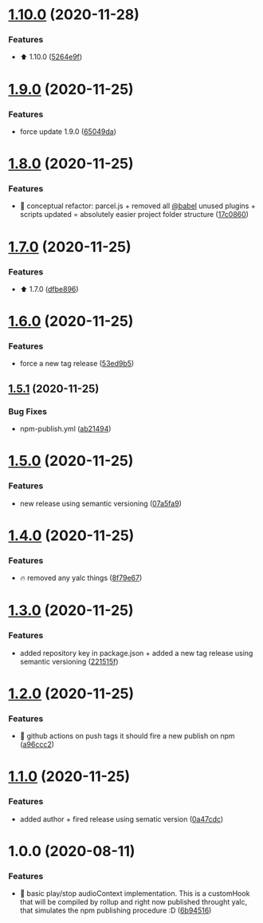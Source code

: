# [1.10.0](https://github.com/lincerossa/jvibes/compare/v1.9.0...v1.10.0) (2020-11-28)


### Features

*  ⬆️ 1.10.0 ([5264e9f](https://github.com/lincerossa/jvibes/commit/5264e9fa1a5c44c509ebf8cdb7695d247170004b))

# [1.9.0](https://github.com/lincerossa/jvibes/compare/v1.8.0...v1.9.0) (2020-11-25)


### Features

* force update 1.9.0 ([65049da](https://github.com/lincerossa/jvibes/commit/65049da2f23eea8951204d6ff233371ccd46e34b))

# [1.8.0](https://github.com/lincerossa/jvibes/compare/v1.7.0...v1.8.0) (2020-11-25)


### Features

* 🚀 conceptual refactor: parcel.js + removed all [@babel](https://github.com/babel) unused plugins + scripts updated = absolutely easier project folder structure ([17c0860](https://github.com/lincerossa/jvibes/commit/17c0860ededfcfd0b91239ac4cb31e4b8142bcca))

# [1.7.0](https://github.com/lincerossa/jvibes/compare/v1.6.0...v1.7.0) (2020-11-25)


### Features

* ⬆️ 1.7.0 ([dfbe896](https://github.com/lincerossa/jvibes/commit/dfbe896b6ca48ded8ad814d8ce589990b22f7dd5))

# [1.6.0](https://github.com/lincerossa/jvibes/compare/v1.5.1...v1.6.0) (2020-11-25)


### Features

* force a new tag release ([53ed9b5](https://github.com/lincerossa/jvibes/commit/53ed9b5e6273b76558cb4889fab657e8d7403fe2))

## [1.5.1](https://github.com/lincerossa/jvibes/compare/v1.5.0...v1.5.1) (2020-11-25)


### Bug Fixes

* npm-publish.yml ([ab21494](https://github.com/lincerossa/jvibes/commit/ab21494c744dbf83ea3a91f83491f449a9612ab6))

# [1.5.0](https://github.com/lincerossa/jvibes/compare/v1.4.0...v1.5.0) (2020-11-25)


### Features

* new release using semantic versioning ([07a5fa9](https://github.com/lincerossa/jvibes/commit/07a5fa95926984c290c1a87d6ee4da34e3cca0e3))

# [1.4.0](https://github.com/lincerossa/jvibes/compare/v1.3.0...v1.4.0) (2020-11-25)


### Features

* 🔥 removed any yalc things ([8f79e67](https://github.com/lincerossa/jvibes/commit/8f79e679881b40706c750faabfbb908f4ef6209f))

# [1.3.0](https://github.com/lincerossa/jvibes/compare/v1.2.0...v1.3.0) (2020-11-25)


### Features

* added repository key in package.json + added a new tag release using semantic versioning ([221515f](https://github.com/lincerossa/jvibes/commit/221515f08ad95bc4a0024cf0b5b71376e7f65832))

# [1.2.0](https://github.com/Lincerossa/jvibes/compare/v1.1.0...v1.2.0) (2020-11-25)


### Features

* 🤖 github actions on push tags it should fire a new publish on npm ([a96ccc2](https://github.com/Lincerossa/jvibes/commit/a96ccc23217a8e05d48793ac5a84d331cb26d3fb))

# [1.1.0](https://github.com/Lincerossa/jvibes/compare/v1.0.0...v1.1.0) (2020-11-25)


### Features

* added author + fired release using sematic version ([0a47cdc](https://github.com/Lincerossa/jvibes/commit/0a47cdc2b0c8f0f6cd5a419c0863f4c930bbac3a))

# 1.0.0 (2020-08-11)


### Features

* 🚀 basic play/stop audioContext implementation.  This is a customHook that will be compiled by rollup and right now published throught yalc, that simulates the npm publishing procedure :D ([6b94516](https://github.com/Lincerossa/jvibes/commit/6b945161314a4292beff400bdbeec4a620b1efbf))
